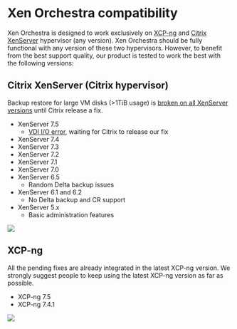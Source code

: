 # Xen Orchestra compatibility

Xen Orchestra is designed to work exclusively on [XCP-ng](https://xcp-ng.org/) and [Citrix XenServer](https://xenserver.org/) hypervisor (any version). Xen Orchestra should be fully functional with any version of these two hypervisors. However, to benefit from the best support quality, our product is tested to work the best with the following versions:

## Citrix XenServer (Citrix hypervisor)

Backup restore for large VM disks (>1TiB usage) is [broken on all XenServer versions](https://bugs.xenserver.org/browse/XSO-868) until Citrix release a fix.

* XenServer 7.5
  * [VDI I/O error](https://bugs.xenserver.org/browse/XSO-873), waiting for Citrix to release our fix
* XenServer 7.4
* XenServer 7.3 
* XenServer 7.2
* XenServer 7.1
* XenServer 7.0
* XenServer 6.5
  * Random Delta backup issues
* XenServer 6.1 and 6.2
  * No Delta backup and CR support
* XenServer 5.x
  * Basic administration features

![](https://xen-orchestra.com/blog/content/images/2018/08/Xen-Server.jpeg)

## XCP-ng

All the pending fixes are already integrated in the latest XCP-ng version. We strongly suggest people to keep using the latest XCP-ng version as far as possible.

* XCP-ng 7.5
* XCP-ng 7.4.1

![](https://xen-orchestra.com/blog/content/images/2018/02/logo1glossy.png)
